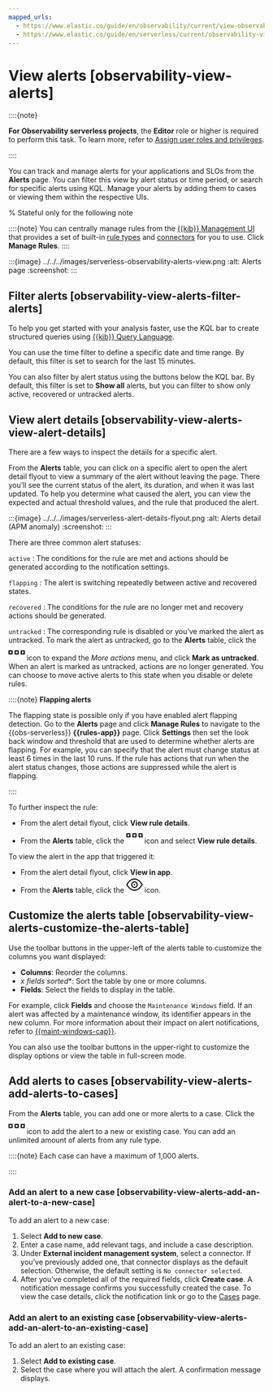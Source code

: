 ```yaml
---
mapped_urls:
  - https://www.elastic.co/guide/en/observability/current/view-observability-alerts.html
  - https://www.elastic.co/guide/en/serverless/current/observability-view-alerts.html
---
```


# View alerts [observability-view-alerts]

::::{note}

**For Observability serverless projects**, the **Editor** role or higher is required to perform this task. To learn more, refer to [Assign user roles and privileges](../../../deploy-manage/users-roles/cloud-organization/user-roles.md#general-assign-user-roles).

::::


You can track and manage alerts for your applications and SLOs from the **Alerts** page. You can filter this view by alert status or time period, or search for specific alerts using KQL. Manage your alerts by adding them to cases or viewing them within the respective UIs.

% Stateful only for the following note

::::{note}
You can centrally manage rules from the [{{kib}} Management UI](../../../explore-analyze/alerts-cases/alerts/create-manage-rules.md) that provides a set of built-in [rule types](../../../explore-analyze/alerts-cases/alerts/rule-types.md) and [connectors](../../../deploy-manage/manage-connectors.md) for you to use. Click **Manage Rules**.
::::

:::{image} ../../../images/serverless-observability-alerts-view.png
:alt: Alerts page
:screenshot:
:::


## Filter alerts [observability-view-alerts-filter-alerts]

To help you get started with your analysis faster, use the KQL bar to create structured queries using [{{kib}} Query Language](../../../explore-analyze/query-filter/languages/kql.md).

You can use the time filter to define a specific date and time range. By default, this filter is set to search for the last 15 minutes.

You can also filter by alert status using the buttons below the KQL bar. By default, this filter is set to **Show all** alerts, but you can filter to show only active, recovered or untracked alerts.


## View alert details [observability-view-alerts-view-alert-details]

There are a few ways to inspect the details for a specific alert.

From the **Alerts** table, you can click on a specific alert to open the alert detail flyout to view a summary of the alert without leaving the page. There you’ll see the current status of the alert, its duration, and when it was last updated. To help you determine what caused the alert, you can view the expected and actual threshold values, and the rule that produced the alert.

:::{image} ../../../images/serverless-alert-details-flyout.png
:alt: Alerts detail (APM anomaly)
:screenshot:
:::

There are three common alert statuses:

`active`
:   The conditions for the rule are met and actions should be generated according to the notification settings.

`flapping`
:   The alert is switching repeatedly between active and recovered states.

`recovered`
:   The conditions for the rule are no longer met and recovery actions should be generated.

`untracked`
:   The corresponding rule is disabled or you’ve marked the alert as untracked. To mark the alert as untracked, go to the **Alerts** table, click the ![More actions](../../../images/serverless-boxesHorizontal.svg "") icon to expand the *More actions* menu, and click **Mark as untracked**. When an alert is marked as untracked, actions are no longer generated. You can choose to move active alerts to this state when you disable or delete rules.

::::{note}
**Flapping alerts**

The flapping state is possible only if you have enabled alert flapping detection. Go to the **Alerts** page and click **Manage Rules** to navigate to the {{obs-serverless}} **{{rules-app}}** page. Click **Settings** then set the look back window and threshold that are used to determine whether alerts are flapping. For example, you can specify that the alert must change status at least 6 times in the last 10 runs. If the rule has actions that run when the alert status changes, those actions are suppressed while the alert is flapping.

::::


To further inspect the rule:

* From the alert detail flyout, click **View rule details**.
* From the **Alerts** table, click the ![More actions](../../../images/serverless-boxesHorizontal.svg "") icon and select **View rule details**.

To view the alert in the app that triggered it:

* From the alert detail flyout, click **View in app**.
* From the **Alerts** table, click the ![View in app](../../../images/serverless-eye.svg "") icon.


## Customize the alerts table [observability-view-alerts-customize-the-alerts-table]

Use the toolbar buttons in the upper-left of the alerts table to customize the columns you want displayed:

* **Columns**: Reorder the columns.
* **x* fields sorted**: Sort the table by one or more columns.
* **Fields**: Select the fields to display in the table.

For example, click **Fields** and choose the `Maintenance Windows` field. If an alert was affected by a maintenance window, its identifier appears in the new column. For more information about their impact on alert notifications, refer to [{{maint-windows-cap}}](../../../explore-analyze/alerts-cases/alerts/maintenance-windows.md).

You can also use the toolbar buttons in the upper-right to customize the display options or view the table in full-screen mode.


## Add alerts to cases [observability-view-alerts-add-alerts-to-cases]

From the **Alerts** table, you can add one or more alerts to a case. Click the ![More actions](../../../images/serverless-boxesHorizontal.svg "") icon to add the alert to a new or existing case. You can add an unlimited amount of alerts from any rule type.

::::{note}
Each case can have a maximum of 1,000 alerts.

::::



### Add an alert to a new case [observability-view-alerts-add-an-alert-to-a-new-case]

To add an alert to a new case:

1. Select **Add to new case**.
2. Enter a case name, add relevant tags, and include a case description.
3. Under **External incident management system**, select a connector. If you’ve previously added one, that connector displays as the default selection. Otherwise, the default setting is `No connector selected`.
4. After you’ve completed all of the required fields, click **Create case**. A notification message confirms you successfully created the case. To view the case details, click the notification link or go to the [Cases](../../../solutions/observability/incident-management/cases.md) page.


### Add an alert to an existing case [observability-view-alerts-add-an-alert-to-an-existing-case]

To add an alert to an existing case:

1. Select **Add to existing case**.
2. Select the case where you will attach the alert. A confirmation message displays.